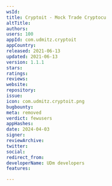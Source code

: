 ```yaml
---
wsId: 
title: Cryptoit - Mock Trade Cryptocu
altTitle: 
authors: 
users: 100
appId: com.udmitz.cryptoit
appCountry: 
released: 2021-06-13
updated: 2021-06-13
version: 1.1.1
stars: 
ratings: 
reviews: 
website: 
repository: 
issue: 
icon: com.udmitz.cryptoit.png
bugbounty: 
meta: removed
verdict: fewusers
appHashes: 
date: 2024-04-03
signer: 
reviewArchive: 
twitter: 
social: 
redirect_from: 
developerName: UDm developers
features: 

---
```


